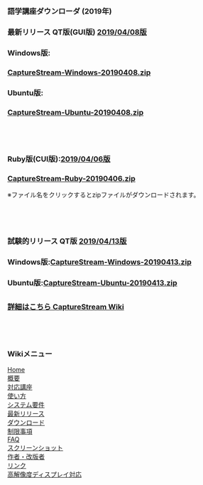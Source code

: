 ### 語学講座ダウンローダ (2019年)   
### 最新リリース  QT版(GUI版)  [2019/04/08版](https://github.com/CSReviser/CaptureStream/releases/tag/20190408)     
### Windows版:      
### [CaptureStream-Windows-20190408.zip](https://github.com/CSReviser/CaptureStream/releases/download/20190408/CaptureStream-Windows-20190408.zip)       
### Ubuntu版:       
### [CaptureStream-Ubuntu-20190408.zip](https://github.com/CSReviser/CaptureStream/releases/download/20190408/CaptureStream-Ubuntu-20190408.zip)      
## 　　　
### Ruby版(CUI版):[2019/04/06版](https://github.com/CSReviser/CaptureStream/releases/tag/20190406)        
### [CaptureStream-Ruby-20190406.zip](https://github.com/CSReviser/CaptureStream/releases/download/20190406/CaptureStream-ruby-20190406.zip)    


※ファイル名をクリックするとzipファイルがダウンロードされます。


## 　　　
### 試験的リリース  QT版 [2019/04/13版](https://github.com/CSReviser/CaptureStream/releases/tag/20190413) 　　     
### Windows版:[CaptureStream-Windows-20190413.zip](https://github.com/CSReviser/CaptureStream/releases/download/20190413/CaptureStream-Windows-20190413.zip)      
### Ubuntu版:[CaptureStream-Ubuntu-20190413.zip](https://github.com/CSReviser/CaptureStream/releases/download/20190413/CaptureStream-Ubuntu-20190413.zip)  
##

### [詳細はこちら CaptureStream Wiki](https://github.com/CSReviser/CaptureStream/wiki)   

   
   

## 　　　　
### Wikiメニュー    
[Home](https://github.com/CSReviser/CaptureStream/wiki)   
[概要](https://github.com/CSReviser/CaptureStream/wiki/%E6%A6%82%E8%A6%81)   
[対応講座](https://github.com/CSReviser/CaptureStream/wiki/%E5%AF%BE%E5%BF%9C%E8%AC%9B%E5%BA%A7)    
[使い方](https://github.com/CSReviser/CaptureStream/wiki/%E4%BD%BF%E3%81%84%E6%96%B9)   
[システム要件](https://github.com/CSReviser/CaptureStream/wiki/%E3%82%B7%E3%82%B9%E3%83%86%E3%83%A0%E8%A6%81%E4%BB%B6)    
[最新リリース](https://github.com/CSReviser/CaptureStream/wiki/%E6%9C%80%E6%96%B0%E3%83%AA%E3%83%AA%E3%83%BC%E3%82%B9)   
[ダウンロード](https://github.com/CSReviser/CaptureStream/wiki/%E3%83%80%E3%82%A6%E3%83%B3%E3%83%AD%E3%83%BC%E3%83%89)   
[制限事項](https://github.com/CSReviser/CaptureStream/wiki/%E5%88%B6%E9%99%90%E4%BA%8B%E9%A0%85)   
[FAQ](https://github.com/CSReviser/CaptureStream/wiki/FAQ)   
[スクリーンショット](https://github.com/CSReviser/CaptureStream/wiki/スクリーンショット)   
[作者・改版者](https://github.com/CSReviser/CaptureStream/wiki/作者・改版者)   
[リンク](https://github.com/CSReviser/CaptureStream/wiki/リンク)   
[高解像度ディスプレイ対応](https://github.com/CSReviser/CaptureStream/wiki/高解像度DPI対応)


